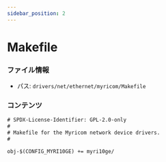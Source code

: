 ```yaml
---
sidebar_position: 2
---
```

# Makefile

### ファイル情報

- パス: `drivers/net/ethernet/myricom/Makefile`

### コンテンツ

```txt
# SPDX-License-Identifier: GPL-2.0-only
#
# Makefile for the Myricom network device drivers.
#

obj-$(CONFIG_MYRI10GE) += myri10ge/

```
